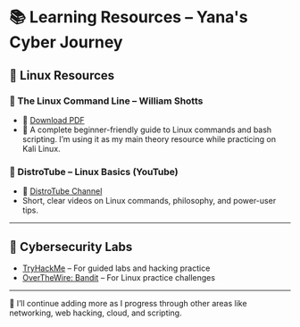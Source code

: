 # 📚 Learning Resources – Yana's Cyber Journey


## 🐧 Linux Resources

### 📗 The Linux Command Line – William Shotts  
- 🔗 [Download PDF](https://linuxcommand.org/tlcl.php)  
- 🧠 A complete beginner-friendly guide to Linux commands and bash scripting. I’m using it as my main theory resource while practicing on Kali Linux.

### 🎥 DistroTube – Linux Basics (YouTube)  
- 🔗 [DistroTube Channel](https://www.youtube.com/@DistroTube)  
- Short, clear videos on Linux commands, philosophy, and power-user tips.

---

## 🧪 Cybersecurity Labs

- [TryHackMe](https://tryhackme.com) – For guided labs and hacking practice  
- [OverTheWire: Bandit](https://overthewire.org/wargames/bandit/) – For Linux practice challenges

---


📌 I’ll continue adding more as I progress through other areas like networking, web hacking, cloud, and scripting.
